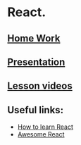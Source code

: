 # React.

## [Home Work](../../../tasks/reactSimple.md)  
  
<!-- **Deadline: 10.06.2021**   -->

## [Presentation](https://slides.com/aleh_lipski/deck-7e7c55)
## [Lesson videos ](https://drive.google.com/file/d/1diPnAWFuCa0U3HuMSYvrFu3rMt_jkjZv/view?usp=sharing)

## Useful links:
* [How to learn React](https://www.freecodecamp.org/news/learning-react-roadmap-from-scratch-to-advanced-bff7735531b6/)
* [Awesome React](https://github.com/enaqx/awesome-react)